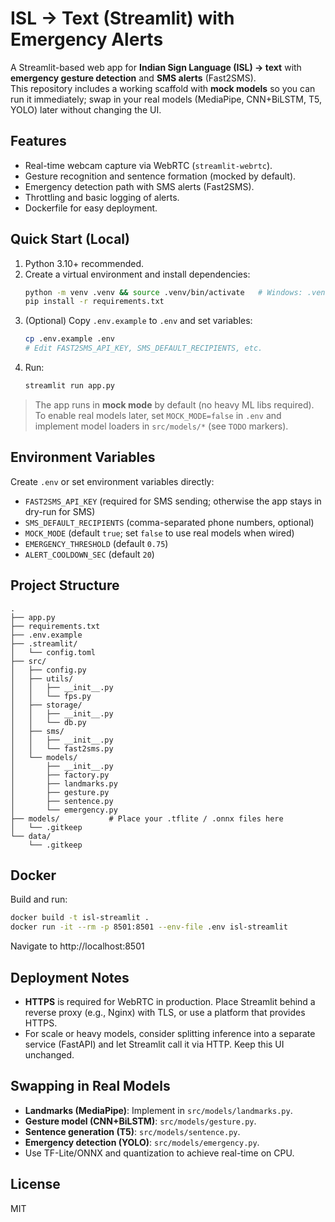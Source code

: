 # ISL → Text (Streamlit) with Emergency Alerts

A Streamlit-based web app for **Indian Sign Language (ISL) → text** with **emergency gesture detection** and **SMS alerts** (Fast2SMS).  
This repository includes a working scaffold with **mock models** so you can run it immediately; swap in your real models (MediaPipe, CNN+BiLSTM, T5, YOLO) later without changing the UI.

## Features
- Real-time webcam capture via WebRTC (`streamlit-webrtc`).
- Gesture recognition and sentence formation (mocked by default).
- Emergency detection path with SMS alerts (Fast2SMS).
- Throttling and basic logging of alerts.
- Dockerfile for easy deployment.

## Quick Start (Local)
1. Python 3.10+ recommended.
2. Create a virtual environment and install dependencies:
   ```bash
   python -m venv .venv && source .venv/bin/activate   # Windows: .venv\Scripts\activate
   pip install -r requirements.txt
   ```
3. (Optional) Copy `.env.example` to `.env` and set variables:
   ```bash
   cp .env.example .env
   # Edit FAST2SMS_API_KEY, SMS_DEFAULT_RECIPIENTS, etc.
   ```
4. Run:
   ```bash
   streamlit run app.py
   ```

> The app runs in **mock mode** by default (no heavy ML libs required). To enable real models later, set `MOCK_MODE=false` in `.env` and implement model loaders in `src/models/*` (see `TODO` markers).

## Environment Variables
Create `.env` or set environment variables directly:
- `FAST2SMS_API_KEY` (required for SMS sending; otherwise the app stays in dry-run for SMS)
- `SMS_DEFAULT_RECIPIENTS` (comma-separated phone numbers, optional)
- `MOCK_MODE` (default `true`; set `false` to use real models when wired)
- `EMERGENCY_THRESHOLD` (default `0.75`)
- `ALERT_COOLDOWN_SEC` (default `20`)

## Project Structure
```
.
├── app.py
├── requirements.txt
├── .env.example
├── .streamlit/
│   └── config.toml
├── src/
│   ├── config.py
│   ├── utils/
│   │   ├── __init__.py
│   │   └── fps.py
│   ├── storage/
│   │   ├── __init__.py
│   │   └── db.py
│   ├── sms/
│   │   ├── __init__.py
│   │   └── fast2sms.py
│   └── models/
│       ├── __init__.py
│       ├── factory.py
│       ├── landmarks.py
│       ├── gesture.py
│       ├── sentence.py
│       └── emergency.py
├── models/           # Place your .tflite / .onnx files here
│   └── .gitkeep
└── data/
    └── .gitkeep
```

## Docker
Build and run:
```bash
docker build -t isl-streamlit .
docker run -it --rm -p 8501:8501 --env-file .env isl-streamlit
```
Navigate to http://localhost:8501

## Deployment Notes
- **HTTPS** is required for WebRTC in production. Place Streamlit behind a reverse proxy (e.g., Nginx) with TLS, or use a platform that provides HTTPS.
- For scale or heavy models, consider splitting inference into a separate service (FastAPI) and let Streamlit call it via HTTP. Keep this UI unchanged.

## Swapping in Real Models
- **Landmarks (MediaPipe)**: Implement in `src/models/landmarks.py`.
- **Gesture model (CNN+BiLSTM)**: `src/models/gesture.py`.
- **Sentence generation (T5)**: `src/models/sentence.py`.
- **Emergency detection (YOLO)**: `src/models/emergency.py`.
- Use TF-Lite/ONNX and quantization to achieve real-time on CPU.

## License
MIT
